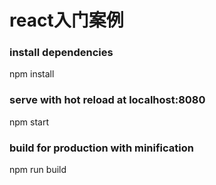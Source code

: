 # react入门案例

### install dependencies
npm install

### serve with hot reload at localhost:8080
npm start

### build for production with minification
npm run build
